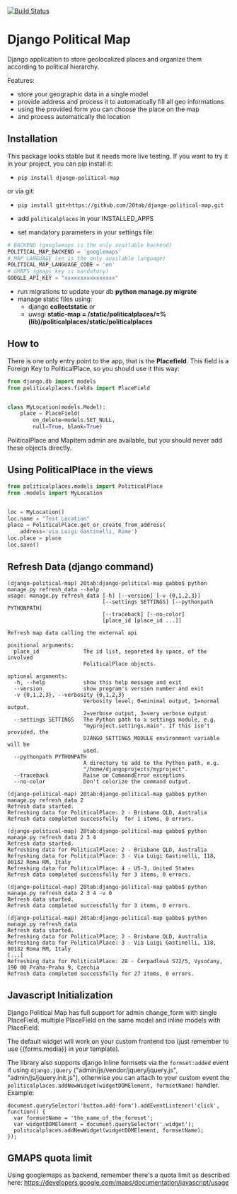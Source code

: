 [![Build Status](https://travis-ci.org/20tab/django-political-map.svg?branch=master)](https://travis-ci.org/20tab/django-political-map)

Django Political Map
====================

Django application to store geolocalized places and organize them
according to political hierarchy.

Features:
- store your geographic data in a single model
- provide address and process it to automatically fill all geo informations
- using the provided form you can choose the place on the map
- and process automatically the location

Installation
------------
This package looks stable but it needs more live testing.
If you want to try it in your project, you can pip install it:

  - ```pip install django-political-map```

  or via git:

  - ```pip install git+https://github.com/20tab/django-political-map.git```
  
  - add ```politicalplaces``` in your INSTALLED_APPS
  
  - set mandatory parameters in your settings file:
```python
# BACKEND (googlemaps is the only available backend)
POLITICAL_MAP_BACKEND = 'googlemaps'
# MAP LANGUAGE (en is the only available language)
POLITICAL_MAP_LANGUAGE_CODE = 'en'
# GMAPS (gmaps key is mandatory)
GOOGLE_API_KEY = "xxxxxxxxxxxxxxxx"
```
  
  - run migrations to update your db **python manage.py migrate**
  
  - manage static files using:
    - django **collectstatic** or  
    - uwsgi **static-map = /static/politicalplaces/=%(lib)/politicalplaces/static/politicalplaces**
    

How to
------
There is one only entry point to the app, that is the **Placefield**.
This field is a Foreign Key to PoliticalPlace, so you should use it 
this way:
```python
from django.db import models                                                
from politicalplaces.fields import PlaceField


class MyLocation(models.Model):
    place = PlaceField(
        on_delete=models.SET_NULL,
        null=True, blank=True)
```
PoliticalPlace and MapItem admin are available, but you should never add
these objects directly.

Using PoliticalPlace in the views
---------------------------------
```python
from politicalplaces.models import PoliticalPlace
from .models import MyLocation


loc = MyLocation()
loc.name = "Test Location"
place = PoliticalPlace.get_or_create_from_address(
    address='via Luigi Gastinelli, Rome')
loc.place = place
loc.save()
```

Refresh Data (django command)
-----------------------------
```
(django-political-map) 20tab:django-political-map gabbo$ python manage.py refresh_data --help
usage: manage.py refresh_data [-h] [--version] [-v {0,1,2,3}]
                              [--settings SETTINGS] [--pythonpath PYTHONPATH]
                              [--traceback] [--no-color]
                              [place_id [place_id ...]]

Refresh map data calling the external api

positional arguments:
  place_id              The id list, separeted by space, of the involved
                        PoliticalPlace objects.

optional arguments:
  -h, --help            show this help message and exit
  --version             show program's version number and exit
  -v {0,1,2,3}, --verbosity {0,1,2,3}
                        Verbosity level; 0=minimal output, 1=normal output,
                        2=verbose output, 3=very verbose output
  --settings SETTINGS   The Python path to a settings module, e.g.
                        "myproject.settings.main". If this isn't provided, the
                        DJANGO_SETTINGS_MODULE environment variable will be
                        used.
  --pythonpath PYTHONPATH
                        A directory to add to the Python path, e.g.
                        "/home/djangoprojects/myproject".
  --traceback           Raise on CommandError exceptions
  --no-color            Don't colorize the command output.

(django-political-map) 20tab:django-political-map gabbo$ python manage.py refresh_data 2
Refresh data started.
Refreshing data for PoliticalPlace: 2 - Brisbane QLD, Australia
Refresh data completed successfully  for 1 items, 0 errors.

(django-political-map) 20tab:django-political-map gabbo$ python manage.py refresh_data 2 3 4
Refresh data started.
Refreshing data for PoliticalPlace: 2 - Brisbane QLD, Australia
Refreshing data for PoliticalPlace: 3 - Via Luigi Gastinelli, 118, 00132 Roma RM, Italy
Refreshing data for PoliticalPlace: 4 - US-3, United States
Refresh data completed successfully for 3 items, 0 errors.

(django-political-map) 20tab:django-political-map gabbo$ python manage.py refresh_data 2 3 4 -v 0
Refresh data started.
Refresh data completed successfully for 3 items, 0 errors.

(django-political-map) 20tab:django-political-map gabbo$ python manage.py refresh_data
Refresh data started.
Refreshing data for PoliticalPlace: 2 - Brisbane QLD, Australia
Refreshing data for PoliticalPlace: 3 - Via Luigi Gastinelli, 118, 00132 Roma RM, Italy
[...]
Refreshing data for PoliticalPlace: 28 - Čerpadlová 572/5, Vysočany, 190 00 Praha-Praha 9, Czechia
Refresh data completed successfully for 27 items, 0 errors.
```

Javascript Initialization
--------------------------
Django Political Map has full support for admin change_form with
single PlaceField, multiple PlaceField on the same model and
inline models with PlaceField.

The default widget will work on your custom frontend too (just remember to
use {{forms.media}} in your template).

The library also supports django inline formsets via the `formset:added`
event if using `django.jQuery` ("admin/js/vendor/jquery/jquery.js", "admin/js/jquery.init.js"),
otherwise you can attach to your custom event the
`politicalplaces.addNewWidget(widgetDOMElement, formsetName)` handler. 
Example:
```
document.querySelector('button.add-form').addEventListener('click', function() {
  var formsetName = 'the_name_of_the_formset';
  var widgetDOMElement = document.querySelector('.widget');
  politicalplaces.addNewWidget(widgetDOMElement, formsetName);
});
```


GMAPS quota limit
-----------------
Using googlemaps as backend, remember there's a quota limit
as described here: https://developers.google.com/maps/documentation/javascript/usage
